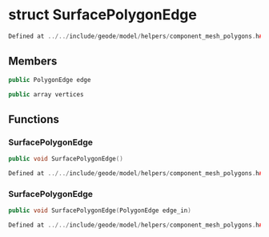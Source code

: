 # struct SurfacePolygonEdge

```cpp
Defined at ../../include/geode/model/helpers/component_mesh_polygons.h#107
```

## Members

```cpp
public PolygonEdge edge

```

```cpp
public array vertices

```



## Functions

### SurfacePolygonEdge

```cpp
public void SurfacePolygonEdge()
```

```cpp
Defined at ../../include/geode/model/helpers/component_mesh_polygons.h#109
```

### SurfacePolygonEdge

```cpp
public void SurfacePolygonEdge(PolygonEdge edge_in)
```

```cpp
Defined at ../../include/geode/model/helpers/component_mesh_polygons.h#110
```



